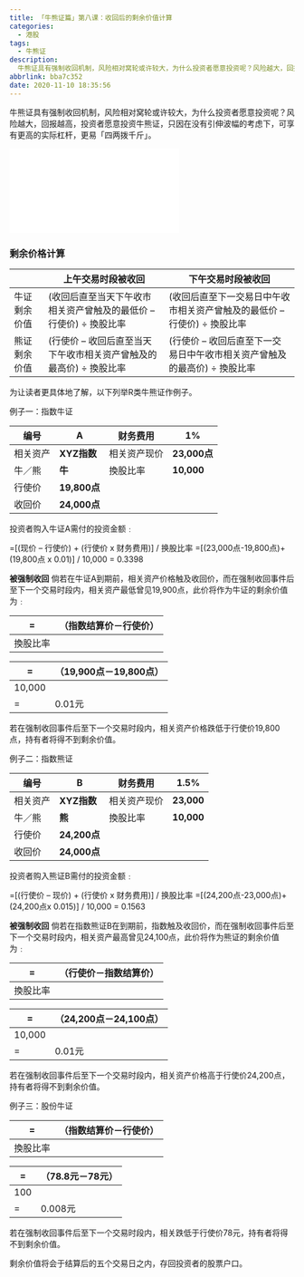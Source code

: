 ```yaml
---
title: 「牛熊证篇」第八课：收回后的剩余价值计算
categories:
  - 港股
tags:
  - 牛熊证
description: 
  牛熊证具有强制收回机制，风险相对窝轮或许较大，为什么投资者愿意投资呢？风险越大，回报越高，投资者愿意投资牛熊证，只因在没有引伸波幅的考虑下，可享有更高的实际杠杆，更易「四两拨千斤」
abbrlink: bba7c352
date: 2020-11-10 18:35:56
---
```



牛熊证具有强制收回机制，风险相对窝轮或许较大，为什么投资者愿意投资呢？风险越大，回报越高，投资者愿意投资牛熊证，只因在没有引伸波幅的考虑下，可享有更高的实际杠杆，更易「四两拨千斤」。

<div class="bilibili">
    <iframe src="//player.bilibili.com/player.html?aid=797639809&bvid=BV1Ny4y1k7NG&cid=254456292&page=1" scrolling="no" border="0" frameborder="no" framespacing="0" allowfullscreen="true"> </iframe>
</div>

### 剩余价格计算

|              | 上午交易时段被收回                                           | 下午交易时段被收回                                           |
| ------------ | ------------------------------------------------------------ | ------------------------------------------------------------ |
| 牛证剩余价值 | (收回后直至当天下午收市相关资产曾触及的最低价 – 行使价) ÷ 換股比率 | (收回后直至下一交易日中午收市相关资产曾触及的最低价 – 行使价) ÷ 換股比率 |
| 熊证剩余价值 | (行使价 – 收回后直至当天下午收市相关资产曾触及的最高价) ÷ 換股比率 | (行使价 – 收回后直至下一交易日中午收市相关资产曾触及的最高价) ÷ 換股比率 |

 

为让读者更具体地了解，以下列举R类牛熊证作例子。

例子一：指数牛证

| 编号     | **A**                        | 财务费用     | **1%**                       |
| -------- | ---------------------------- | ------------ | ---------------------------- |
| 相关资产 | **XYZ指数**                  | 相关资产现价 | **23,000点** |
| 牛／熊   | **牛**                       | 換股比率     | **10,000**           |
| 行使价   | **19,800点**                 |              |                              |
| 收回价   | **24,000点** |              |                              |

 

投资者购入牛证A需付的投资金额﹕

=[(现价 – 行使价) + (行使价 x 财务费用)] / 换股比率
=[(23,000点-19,800点)+(19,800点 x 0.01)] / 10,000
= 0.3398

**被强制收回**
倘若在牛证A到期前，相关资产价格触及收回价，而在强制收回事件后至下一个交易时段内，相关资产最低曾见1​​9,900点，此价将作为牛证的剩余价值为﹕ 

| =        | （指数结算价－行使价） |
| -------- | ---------------------- |
| 換股比率 |                        |

 

| =      | （19,900点－19,800点） |
| ------ | ---------------------- |
| 10,000 |                        |
| =      | 0.01元                 |

 

若在强制收回事件后至下一个交易时段内，相关资产价格跌低于行使价19,800点，持有者将得不到剩余价值。

例子二：指数熊证

| 编号     | **B**        | 财务费用     | **1.5%**   |
| -------- | ------------ | ------------ | ---------- |
| 相关资产 | **XYZ指数**  | 相关资产现价 | **23,000** |
| 牛／熊   | **熊**       | 換股比率     | **10,000** |
| 行使价   | **24,200点** |              |            |
| 收回价   | **24,000点** |              |            |

 

投资者购入熊证B需付的投资金额﹕

=[(行使价 – 现价) + (行使价 x 财务费用)] / 换股比率
=[(24,200点-23,000点)+(24,200点x 0.015)] / 10,000
= 0.1563

**被强制收回**
倘若在指数熊证B在到期前，指数触及收回价，而在强制收回事件后至下一个交易时段内，相关资产最高曾见24,100点，此价将作为熊证的剩余价值为﹕  

| =        | （行使价－指数结算价） |
| -------- | ---------------------- |
| 換股比率 |                        |

 

| =      | （24,200点－24,100点） |
| ------ | ---------------------- |
| 10,000 |                        |
| =      | 0.01元                 |



 

若在强制收回事件后至下一个交易时段内，相关资产价格高于行使价24,200点，持有者将得不到剩余价值。

例子三：股份牛证

| =        | （指数结算价－行使价） |
| -------- | ---------------------- |
| 換股比率 |                        |

 

| =    | （78.8元－78元） |
| ---- | ---------------- |
| 100  |                  |
| =    | 0.008元          |

 

若在强制收回事件后至下一个交易时段内，相关跌低于行使价78元，持有者将得不到剩余价值。

剩余价值将会于结算后的五个交易日之内，存回投资者的股票户口。